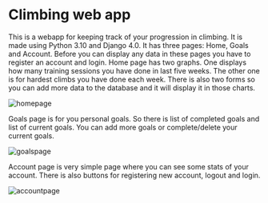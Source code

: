 # Climbing web app
This is a webapp for keeping track of your progression in climbing. It is made using Python 3.10 and Django 4.0. It has three pages: Home, Goals and Account. Before you can 
display any data in these pages you have to register an account and login. Home page has two graphs. One displays how many training sessions you have done in last five weeks.
The other one is for hardest climbs you have done each week. There is also two forms so you can add more data to the database and it will display it in those charts. 

![homepage](https://user-images.githubusercontent.com/55877751/150635464-b2f46633-cd2d-40f4-982c-b447dc7ccb5b.png)

Goals page is for you personal goals. So there is list of completed goals and list of current goals. You can add more goals or complete/delete your current goals.

![goalspage](https://user-images.githubusercontent.com/55877751/150635489-9297f4cf-1ccd-43a0-bb54-887d0bfb0196.png)

Account page is very simple page where you can see some stats of your account. There is also buttons for registering new account, logout and login.

![accountpage](https://user-images.githubusercontent.com/55877751/150635532-4d2296a9-1ed3-4c7c-8569-b87c299cd678.png)
